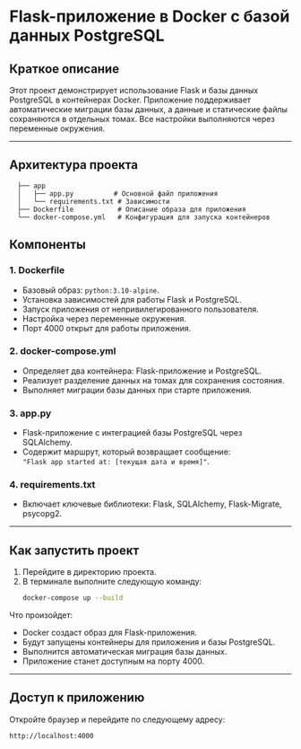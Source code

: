 # Flask-приложение в Docker с базой данных PostgreSQL

## Краткое описание
Этот проект демонстрирует использование Flask и базы данных PostgreSQL в контейнерах Docker. Приложение поддерживает автоматические миграции базы данных, а данные и статические файлы сохраняются в отдельных томах. Все настройки выполняются через переменные окружения.

---

## Архитектура проекта
```plaintext
  ├── app
  │   ├── app.py          # Основной файл приложения
  │   └── requirements.txt # Зависимости
  ├── Dockerfile           # Описание образа для приложения
  └── docker-compose.yml   # Конфигурация для запуска контейнеров
```

## Компоненты

### 1. **Dockerfile**

- Базовый образ: `python:3.10-alpine`.
- Установка зависимостей для работы Flask и PostgreSQL.
- Запуск приложения от непривилегированного пользователя.
- Настройка через переменные окружения.
- Порт 4000 открыт для работы приложения.

### 2. **docker-compose.yml**

- Определяет два контейнера: Flask-приложение и PostgreSQL.
- Реализует разделение данных на томах для сохранения состояния.
- Выполняет миграции базы данных при старте приложения.

### 3. **app.py**

- Flask-приложение с интеграцией базы PostgreSQL через SQLAlchemy.
- Содержит маршрут, который возвращает сообщение:  
  `"Flask app started at: [текущая дата и время]"`.

### 4. **requirements.txt**

- Включает ключевые библиотеки: Flask, SQLAlchemy, Flask-Migrate, psycopg2.

---

## Как запустить проект

1. Перейдите в директорию проекта.
2. В терминале выполните следующую команду:
   ```bash
   docker-compose up --build
   ```

Что произойдет:

- Docker создаст образ для Flask-приложения.
- Будут запущены контейнеры для приложения и базы PostgreSQL.
- Выполнится автоматическая миграция базы данных.
- Приложение станет доступным на порту 4000.

---

## Доступ к приложению

Откройте браузер и перейдите по следующему адресу:

```plaintext
http://localhost:4000
```